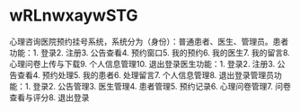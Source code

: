 # wRLnwxaywSTG
心理咨询医院预约挂号系统，系统分为（身份）：普通患者、医生、管理员。患者功能：1. 登录2. 注册3. 公告查看4. 预约窗口5. 我的预约6. 我的医生7. 我的留言8. 心理问卷上传与下载9. 个人信息管理10. 退出登录医生功能：1. 登录2. 注册3. 公告查看4. 预约处理5. 我的患者6. 处理留言7. 个人信息管理8. 退出登录管理员功能：1. 登录2. 公告管理3. 医生管理4. 患者管理5. 预约记录6. 心理问卷管理7. 问卷查看与评分8. 退出登录 
